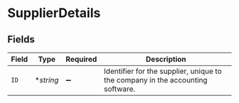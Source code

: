 # SupplierDetails


## Fields

| Field                                                                          | Type                                                                           | Required                                                                       | Description                                                                    |
| ------------------------------------------------------------------------------ | ------------------------------------------------------------------------------ | ------------------------------------------------------------------------------ | ------------------------------------------------------------------------------ |
| `ID`                                                                           | **string*                                                                      | :heavy_minus_sign:                                                             | Identifier for the supplier, unique to the company in the accounting software. |